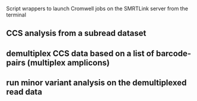 Script wrappers to launch Cromwell jobs on the SMRTLink server from the terminal

## CCS analysis from a subread dataset

## demultiplex CCS data based on a list of barcode-pairs (multiplex amplicons)

## run minor variant analysis on the demultiplexed read data
